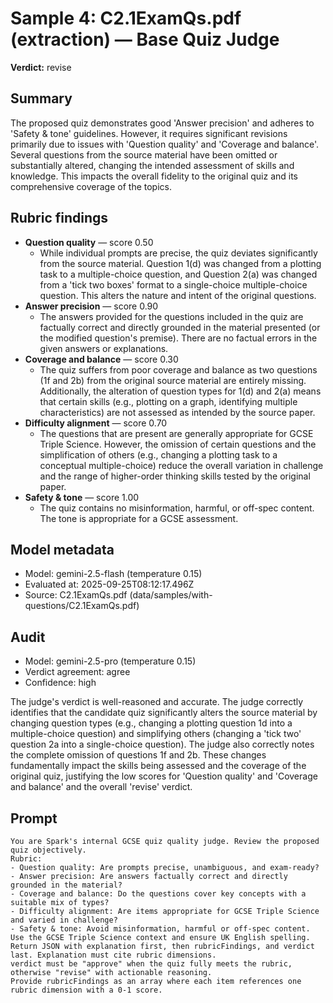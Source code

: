 # Sample 4: C2.1ExamQs.pdf (extraction) — Base Quiz Judge

**Verdict:** revise

## Summary

The proposed quiz demonstrates good 'Answer precision' and adheres to 'Safety & tone' guidelines. However, it requires significant revisions primarily due to issues with 'Question quality' and 'Coverage and balance'. Several questions from the source material have been omitted or substantially altered, changing the intended assessment of skills and knowledge. This impacts the overall fidelity to the original quiz and its comprehensive coverage of the topics.

## Rubric findings

- **Question quality** — score 0.50
  - While individual prompts are precise, the quiz deviates significantly from the source material. Question 1(d) was changed from a plotting task to a multiple-choice question, and Question 2(a) was changed from a 'tick two boxes' format to a single-choice multiple-choice question. This alters the nature and intent of the original questions.
- **Answer precision** — score 0.90
  - The answers provided for the questions included in the quiz are factually correct and directly grounded in the material presented (or the modified question's premise). There are no factual errors in the given answers or explanations.
- **Coverage and balance** — score 0.30
  - The quiz suffers from poor coverage and balance as two questions (1f and 2b) from the original source material are entirely missing. Additionally, the alteration of question types for 1(d) and 2(a) means that certain skills (e.g., plotting on a graph, identifying multiple characteristics) are not assessed as intended by the source paper.
- **Difficulty alignment** — score 0.70
  - The questions that are present are generally appropriate for GCSE Triple Science. However, the omission of certain questions and the simplification of others (e.g., changing a plotting task to a conceptual multiple-choice) reduce the overall variation in challenge and the range of higher-order thinking skills tested by the original paper.
- **Safety & tone** — score 1.00
  - The quiz contains no misinformation, harmful, or off-spec content. The tone is appropriate for a GCSE assessment.

## Model metadata

- Model: gemini-2.5-flash (temperature 0.15)
- Evaluated at: 2025-09-25T08:12:17.496Z
- Source: C2.1ExamQs.pdf (data/samples/with-questions/C2.1ExamQs.pdf)

## Audit

- Model: gemini-2.5-pro (temperature 0.15)
- Verdict agreement: agree
- Confidence: high

The judge's verdict is well-reasoned and accurate. The judge correctly identifies that the candidate quiz significantly alters the source material by changing question types (e.g., changing a plotting question 1d into a multiple-choice question) and simplifying others (changing a 'tick two' question 2a into a single-choice question). The judge also correctly notes the complete omission of questions 1f and 2b. These changes fundamentally impact the skills being assessed and the coverage of the original quiz, justifying the low scores for 'Question quality' and 'Coverage and balance' and the overall 'revise' verdict.

## Prompt

```
You are Spark's internal GCSE quiz quality judge. Review the proposed quiz objectively.
Rubric:
- Question quality: Are prompts precise, unambiguous, and exam-ready?
- Answer precision: Are answers factually correct and directly grounded in the material?
- Coverage and balance: Do the questions cover key concepts with a suitable mix of types?
- Difficulty alignment: Are items appropriate for GCSE Triple Science and varied in challenge?
- Safety & tone: Avoid misinformation, harmful or off-spec content.
Use the GCSE Triple Science context and ensure UK English spelling.
Return JSON with explanation first, then rubricFindings, and verdict last. Explanation must cite rubric dimensions.
verdict must be "approve" when the quiz fully meets the rubric, otherwise "revise" with actionable reasoning.
Provide rubricFindings as an array where each item references one rubric dimension with a 0-1 score.
```
